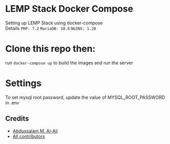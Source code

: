 # LEMP Stack Docker Compose
Setting up LEMP Stack using docker-compose<br>
Details
`PHP: 7.2` `MariaDB: 10.6` `NGINX: 1.20`

# Clone this repo then:
run `docker-compose up` to build the images and run the server

# Settings
To set mysql root password, update the value of MYSQL_ROOT_PASSWORD in .env 

Credits
-------
* [Abdussalam M. Al-Ali](https://www.linkedin.com/in/abdussalam-alali/)
* [All contributors](https://github.com/syrian-open-source/laravel-youtube-iframe-generator/graphs/contributors)

